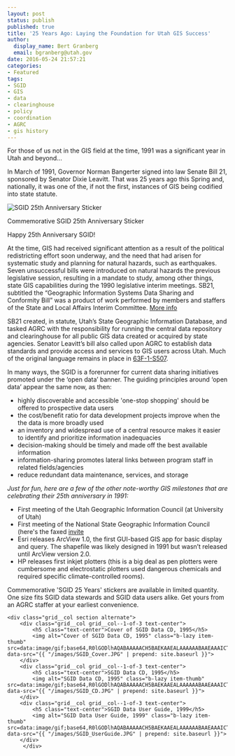 ```yaml
---
layout: post
status: publish
published: true
title: '25 Years Ago: Laying the Foundation for Utah GIS Success'
author:
  display_name: Bert Granberg
  email: bgranberg@utah.gov
date: 2016-05-24 21:57:21
categories:
- Featured
tags:
- SGID
- GIS
- data
- clearinghouse
- policy
- coordination
- AGRC
- gis history
---
```


For those of us not in the GIS field at the time, 1991 was a significant year in Utah and beyond...

In March of 1991, Governor Norman Bangerter signed into law Senate Bill 21, sponsored by Senator Dixie Leavitt. That was 25 years ago this Spring and, nationally, it was one of the, if not the first, instances of GIS being codified into state statute.

<div class="caption"><img src="{{ "/images/SGID25YEARS_small.png" | prepend: site.baseurl }}" alt="SGID 25th Anniversary Sticker" /><p class="caption-text">Commemorative SGID 25th Anniversary Sticker</p></div>

Happy 25th Anniversary SGID!

At the time, GIS had received significant attention as a result of the political redistricting effort soon underway, and the need that had arisen for systematic study and planning for natural hazards, such as earthquakes. Seven unsuccessful bills were introduced on natural hazards the previous legislative session, resulting in a mandate to study, among other things, state GIS capabilities during the 1990 legislative interim meetings. SB21, subtitled the “Geographic Information Systems Data Sharing and Conformity Bill” was a product of work performed by members and staffers of the State and Local Affairs Interim Committee. [More info](https://drive.google.com/file/d/0BxoOAQyOvGgac2wzV3g3X0lmX25oQlk3TDVDQVlwSV9TaVVn/view?usp=sharing)

SB21 created, in statute, Utah’s State Geographic Information Database, and tasked AGRC with the responsibility for running the central data repository and clearinghouse for all public GIS data created or acquired by state agencies. Senator Leavitt’s bill also called upon AGRC to establish data standards and provide access and services to GIS users across Utah. Much of the original language remains in place in [63F-1-S507](http://le.utah.gov/xcode/Title63F/Chapter1/63F-1-S507.html).

In many ways, the SGID is a forerunner for current data sharing initiatives promoted under the ‘open data’ banner. The guiding principles around ‘open data’ appear the same now, as then:

- highly discoverable and accessible 'one-stop shopping' should be offered to prospective data users
- the cost/benefit ratio for data development projects improve when the the data is more broadly used
- an inventory and widespread use of a central resource makes it easier to identify and prioritize information inadequacies
- decision-making should be timely and made off the best available information
- information-sharing promotes lateral links between program staff in related fields/agencies
- reduce redundant data maintenance, services, and storage

*Just for fun, here are a few of the other note-worthy GIS milestones that are celebrating their 25th anniversary in 1991:*

- First meeting of the Utah Geographic Information Council (at University of Utah)
- First meeting of the National State Geographic Information Council (here's the faxed [invite](https://drive.google.com/file/d/0BxoOAQyOvGgaSU1SVEVKS0F5NjF2aVB6OGY4NnJqZlR1ZW5Z/view?usp=sharing)
- Esri releases ArcView 1.0, the first GUI-based GIS app for basic display and query. The shapefile was likely designed in 1991 but wasn’t released until ArcView version 2.0.
- HP releases first inkjet plotters (this is a big deal as pen plotters were cumbersome and electrostatic plotters used dangerous chemicals and required specific climate-controlled rooms).

Commemorative 'SGID 25 Years' stickers are available in limited
quantity. One size fits SGID data stewards and SGID data users alike.
Get yours from an AGRC staffer at your earliest convenience. 
    
    <div class="grid__col section alternate">
        <div class="grid__col grid__col--1-of-3 text-center">
            <h5 class="text-center">Cover of SGID Data CD, 1995</h5>
            <img alt="Cover of SGID Data CD, 1995" class="b-lazy item-thumb" src=data:image/gif;base64,R0lGODlhAQABAAAAACH5BAEKAAEALAAAAAABAAEAAAICTAEAOw== data-src="{{ "/images/SGID_Cover.JPG" | prepend: site.baseurl }}">
        </div>
        <div class="grid__col grid__col--1-of-3 text-center">
            <h5 class="text-center">SGID Data CD, 1995</h5>
            <img alt="SGID Data CD, 1995" class="b-lazy item-thumb" src=data:image/gif;base64,R0lGODlhAQABAAAAACH5BAEKAAEALAAAAAABAAEAAAICTAEAOw== data-src="{{ "/images/SGID_CD.JPG" | prepend: site.baseurl }}">
        </div>
        <div class="grid__col grid__col--1-of-3 text-center">
            <h5 class="text-center">SGID Data User Guide, 1999</h5>
            <img alt="SGID Data User Guide, 1999" class="b-lazy item-thumb" src=data:image/gif;base64,R0lGODlhAQABAAAAACH5BAEKAAEALAAAAAABAAEAAAICTAEAOw== data-src="{{ "/images/SGID_UserGuide.JPG" | prepend: site.baseurl }}">
        </div>
         </div>

